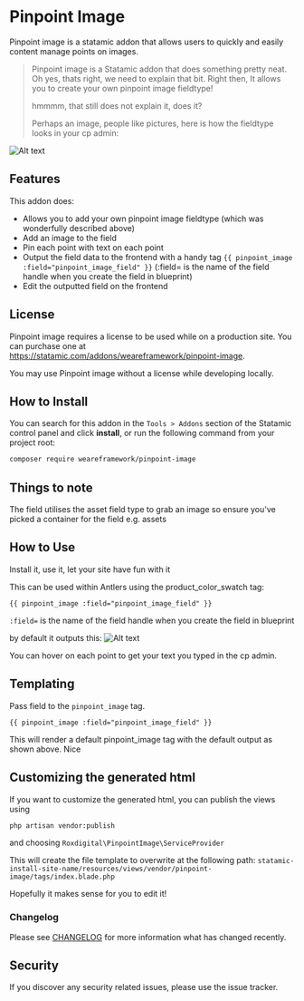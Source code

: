 # Pinpoint Image

Pinpoint image is a statamic addon that allows users to quickly and easily content manage points on images.

> Pinpoint image is a Statamic addon that does something pretty neat. Oh yes, thats right, we need to explain that bit.
> Right then, It allows you to create your own pinpoint image fieldtype!
>
> hmmmm, that still does not explain it, does it?
>
> Perhaps an image, people like pictures, here is how the fieldtype looks in your cp admin:

![Alt text](assets/pinpoint-img-cp.png "Optional title")

## Features

This addon does:

- Allows you to add your own pinpoint image fieldtype (which was wonderfully described above)
- Add an image to the field
- Pin each point with text on each point
- Output the field data to the frontend with a handy tag `{{ pinpoint_image :field="pinpoint_image_field" }}` (:field= is the name of the field handle when you create the field in blueprint)
- Edit the outputted field on the frontend

## License

Pinpoint image requires a license to be used while on a production site.
You can purchase one at https://statamic.com/addons/weareframework/pinpoint-image.

You may use Pinpoint image without a license while developing locally.

## How to Install

You can search for this addon in the `Tools > Addons` section of the Statamic control panel and click **install**, or run the following command from your project root:

```bash
composer require weareframework/pinpoint-image
```

## Things to note

The field utilises the asset field type to grab an image so ensure you've picked a container for the field e.g. assets

## How to Use

Install it, use it, let your site have fun with it

This can be used within Antlers using the product_color_swatch tag:

```twig
{{ pinpoint_image :field="pinpoint_image_field" }}
```

`:field=` is the name of the field handle when you create the field in blueprint

by default it outputs this:
![Alt text](assets/pinpoint-img-front.png "Optional title")

You can hover on each point to get your text you typed in the cp admin.

## Templating

Pass field to the `pinpoint_image` tag.

```twig
{{ pinpoint_image :field="pinpoint_image_field" }}
```

This will render a default pinpoint_image tag with the default output as shown above. Nice

## Customizing the generated html

If you want to customize the generated html, you can publish the views using

```bash
php artisan vendor:publish
```

and choosing `Roxdigital\PinpointImage\ServiceProvider`

This will create the file template to overwrite at the following path:
`statamic-install-site-name/resources/views/vendor/pinpoint-image/tags/index.blade.php`

Hopefully it makes sense for you to edit it!

### Changelog

Please see [CHANGELOG](CHANGELOG.md) for more information what has changed recently.

## Security

If you discover any security related issues, please use the issue tracker.
